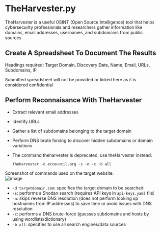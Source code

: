 # TheHarvester.py
TheHarvester is a useful OSINT (Open Source Intelligence) tool that helps cybersecurity professionals and researchers gather information like domains, email addresses, usernames, and subdomains from public sources


## Create A Spreadsheet To Document The Results
Headings required: Target Domain, Discovery Date, Name, Email, URLs, Subdomains, IP

Submitted spreadsheet will not be provided or linked here as it is considered confidential


## Perform Reconnaisance With TheHarvester
- Extract relevant email addresses
- Identify URLs
- Gather a list of subdomains belonging to the target domain
- Perform DNS brute forcing to discover hidden subdomains or domain variations

- The command theharvester is deprecated, use theHarvester instead:
  ```
  theHarvester -d eccouncil.org -s -n -c -b all
  ```

Screenshot of commands used on the target website: <br/>
![image](https://github.com/user-attachments/assets/8a459588-f1e7-4e7e-bb50-776a4e90feb7)

- `-d targetdomain.com`: specifies the target domain to be searched
- `-s`: performs a Shodan search (requires API keys in `api-keys.yaml` file)
- `-n`: skips reverse DNS resolution (does not perform looking up hostnames from IP addresses) to save time or avoid issues with DNS resolution
- `-c`: performs a DNS brute-force (guesses subdomains and hosts by using wordlists/dictionary)
- `-b all`: specifies to use all search engines/data sources

